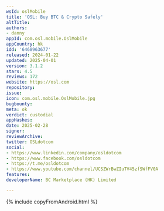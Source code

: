 ```yaml
---
wsId: oslMobile
title: 'OSL: Buy BTC & Crypto Safely'
altTitle: 
authors:
- danny
appId: com.osl.mobile.OslMobile
appCountry: hk
idd: '6468963677'
released: 2024-01-22
updated: 2025-04-01
version: 3.1.2
stars: 4.5
reviews: 172
website: https://osl.com
repository: 
issue: 
icon: com.osl.mobile.OslMobile.jpg
bugbounty: 
meta: ok
verdict: custodial
appHashes: 
date: 2025-02-28
signer: 
reviewArchive: 
twitter: OSLdotcom
social:
- https://www.linkedin.com/company/osldotcom
- https://www.facebook.com/osldotcom
- https://t.me/osldotcom
- https://www.youtube.com/channel/UCSZWrBwZIuTV45zfSWfFV0A
features: 
developerName: BC Marketplace (HK) Limited

---
```


{% include copyFromAndroid.html %}